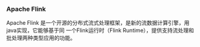 ### Apache Flink
Apache Flink 是一个开源的分布式流式处理框架，是新的流数据计算引擎，用java实现，它能够基于同
一个Flink运行时（Flink Runtime），提供支持流处理和批处理两种类型应用的功能。